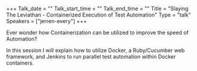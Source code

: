 +++
Talk_date = ""
Talk_start_time = ""
Talk_end_time = ""
Title = "Slaying The Leviathan - Containerized Execution of Test Automation"
Type = "talk"
Speakers = ["jerren-every"]
+++

Ever wonder how Containerization can be utilized to improve the speed of Automation?

In this session I will explain how to utilize Docker, a Ruby/Cucumber web framework, and Jenkins to run parallel test automation within Docker containers.